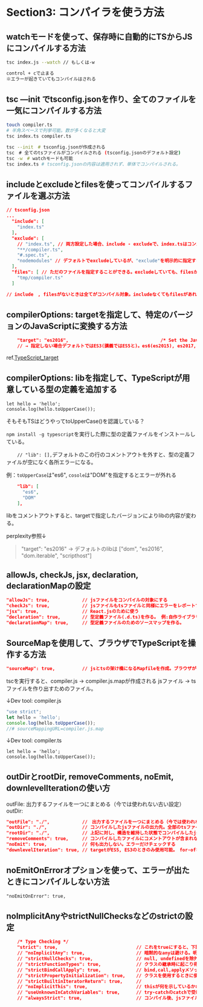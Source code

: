 # Section3: コンパイラを使う方法

## watchモードを使って、保存時に自動的にTSからJSにコンパイルする方法

```bash
tsc index.js --watch // もしくは-w

control + cで止まる
※エラーが起きていてもコンパイルはされる
```

## tsc —init でtsconfig.jsonを作り、全てのファイルを一気にコンパイルする方法

```bash
touch compiler.ts
# 半角スペースで列挙可能。数が多くなると大変
tsc index.ts compiler.ts

tsc --init　# tsconfig.jsonが作成される
tsc　# 全てのtsファイルがコンパイルされる (tsconfig.jsonのデフォルト設定)
tsc -w　# watchモードも可能
tsc index.ts # tsconfig.jsonの内容は適用されず、単体でコンパイルされる。
```

## includeとexcludeとfilesを使ってコンパイルするファイルを選ぶ方法

```json
// tsconfig.json
...
  "include": [
    "index.ts"
  ],
  "exclude": [
    // "index.ts", // 両方設定した場合、include - excludeで、index.tsはコンパイルされない。
    "**/compiler.ts",
    "#.spec.ts",
    "nodemodules" // デフォルトでexcludeしているが、"exclude"を明示的に指定する場合、上書きされてしまうため、忘れずに書くこと
  ],
  "files": [ // ただのファイルを指定することができる。excludeしていても、filesが勝つ。ワイルドカード指定できない。ディレクトリ指定もできない。
    "tmp/compiler.ts"
  ]

// include　, filesがないときは全てがコンパイル対象。includeなくてもfilesがあればfilesのみ対象
```

## compilerOptions: targetを指定して、特定のバージョンのJavaScriptに変換する方法

```json
    "target": "es2016",                                  /* Set the JavaScript language version for emitted JavaScript and include compatible library declarations. */
    // → 指定しない場合デフォルトではES3(講義ではES5と)。es6(es2015), es2017,など
```
ref.[TypeScript_target](https://www.typescriptlang.org/ja/tsconfig/#target)


## compilerOptions: libを指定して、TypeScriptが用意している型の定義を追加する

```tsx
let hello = 'hello';
console.log(hello.toUpperCase());
```
そもそもTSはどうやってtoUpperCase()を認識している？

`npm install -g typescript`を実行した際に型の定義ファイルをインストールしている。

`    // "lib": [],`デフォルトのこの行のコメントアウトを外すと、型の定義ファイルが空になく各所エラーになる。

例：`toUpperCase`は"es6", `cosole`は"DOM"を指定するとエラーが外れる
```json
    "lib": [
      "es6",
      "DOM"
    ],  
```

libをコメントアウトすると、targetで指定したバージョンによりlibの内容が変わる。

perplexity参照↓
> "target": "es2016" → デフォルトのlibは ["dom", "es2016", "dom.iterable", "scripthost"]

## allowJs, checkJs, jsx, declaration, declarationMapの設定

```json
"allowJs": true,            // jsファイルをコンパイルの対象にする
"checkJs": true,            // jsファイルもtsファイルと同様にエラーをレポートする。allowJsと一緒に使う
"jsx": true,                // React.jsのために使う
"declaration": true,        // 型定義ファイル(.d.ts)を作る。 例:自作ライブラリを配布したい。→コンパイルしたjsを公開。型情報が抜けてしまう。　.d.tsで型情報を渡すことで、補完やドキュメントとして使うことができる
"declarationMap": true,     // 型定義ファイルのためのソースマップを作る。
 ```

## SourceMapを使用して、ブラウザでTypeScriptを操作する方法
```json
"sourceMap": true,          // jsとtsの架け橋になるMapfileを作成。ブラウザがtsファイルを理解できるようにするもの
```
tscを実行すると、compiler.js → compiler.js.mapが作成される
jsファイル → tsファイルを作り出すためのファイル。

↓Dev tool: compiler.js
```jsx
"use strict";
let hello = 'hello';
console.log(hello.toUpperCase());
//# sourceMappingURL=compiler.js.map
```
↓Dev tool: compiler.ts
```tsx
let hello = 'hello';
console.log(hello.toUpperCase());
```

## outDirとrootDir, removeComments, noEmit, downlevelIterationの使い方

outFile: 出力するファイルを一つにまとめる（今では使われない古い設定）
outDir: 

```json
"outFile": "./",            //　出力するファイルを一つにまとめる（今では使われない古い設定）
"outDir": "./",             // コンパイルしたjsファイルの出力先。全部のtsファイルが最も効率的に入るようdistの中身が設定される。tsの階層構造が一まとまりになっている場合、ディレクトリ構造が出力されない。
"rootDir": "./",            // 上記に対し、構造を維持した状態でコンパイルしたjsファイルを出力できるようになる。　すべてのjsファイルが含まれないとエラーになる。
"removeComments": true,     // コンパイルしたファイルにコメントアウトが含まれない
"noEmit": true,             // 何も出力しない。エラーだけチェックする
"downlevelIteration": true, // targetがES5, ES3のときのみ使用可能。　for-ofなどをコンパイルするときエラーが出たら、このオプションを検討する。
```

## noEmitOnErrorオプションを使って、エラーが出たときにコンパイルしない方法

```
"noEmitOnError": true,
```

## noImplicitAnyやstrictNullChecksなどのstrictの設定

```json
    /* Type Checking */ 
    "strict": true,                             // これをtrueにすると、下記すべてが自動的にtrueに設定される
    // "noImplicitAny": true,                   // 暗黙的なanyは避ける。明示的にanyを宣言した場合はOK
    // "strictNullChecks": true,                // null, undefinedを除外して型チェックする
    // "strictFunctionTypes": true,             // クラスの継承時に起こり得るバグの可能性を防ぐ
    // "strictBindCallApply": true,             // bind,call,applyメソッド使用時の第２引数以降の型チェック
    // "strictPropertyInitialization": true,    // クラスを使用するときに使う。
    // "strictBuiltinIteratorReturn": true,     // 
    // "noImplicitThis": true,                  // thisが何を示しているかわからないときにエラー
    // "useUnknownInCatchVariables": true,      // try-catchのcatchで受け取る値をunknownにする(falseの場合any)
    // "alwaysStrict": true,                    // コンパイル後、jsファイルの先頭に "use strict"がつく
```